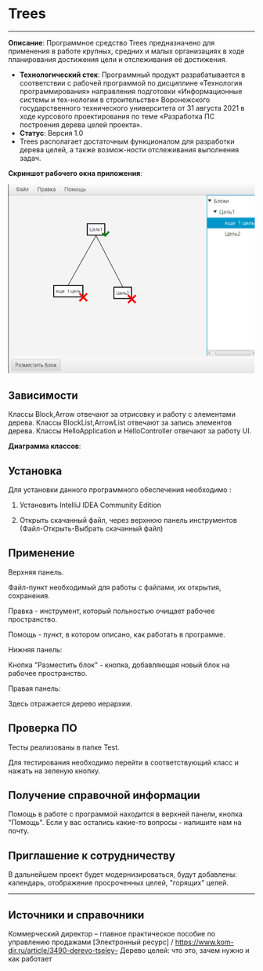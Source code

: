 # Trees
----------------

**Описание**: Программное средство Trees предназначено для применения в работе крупных, средних и малых организациях в ходе планирования достижения цели и отслеживания её достижения.

  - **Технологический стек**: Программный продукт разрабатывается в соответствии с рабочей программой по дисциплине «Технология программирования» направления подготовки «Информационные системы и тех-нологии в строительстве» Воронежского государственного технического университета от 31 августа 2021 в ходе курсового проектирования по теме «Разработка ПС построения дерева целей проекта». 
  - **Статус**: Версия 1.0
  - Trees располагает достаточным функционалом для разработки дерева целей, а также возмож-ности отслеживания выполнения задач.

**Скриншот рабочего окна приложения**:

![avatar](https://github.com/paul24520/Derevo_prinatia_reshenii-KP-/blob/main/screenshoot.png)

## Зависимости

Классы Block,Arrow отвечают за отрисовку и работу с элементами дерева.
Классы BlockList,ArrowList отвечают за запись элементов дерева.
Классы HelloApplication и HelloController отвечают за работу UI.

**Диаграмма классов**:

## Установка

Для установки данного программного обеспечения необходимо :

1. Установить IntelliJ IDEA Community Edition

2. Открыть скачанный файл, через верхнюю панель инструментов (Файл-Открыть-Выбрать скачанный файл)


## Применение

Верхняя панель.

Файл-пункт необходимый для работы с файлами, их открытия, сохранения.

Правка - инструмент, который польностью очищает рабочее пространство.

Помощь - пункт, в котором описано, как работать в программе.

Нижняя панель:

Кнопка "Разместить блок" - кнопка, добавляющая новый блок на рабочее пространство.

Правая панель:

Здесь отражается дерево иерархии.
 
## Проверка ПО

Тесты реализованы в папке Test. 

Для тестирования необходимо перейти в соответствующий класс и нажать на зеленую кнопку.

## Получение справочной информации

Помощь в работе с программой находится в верхней панели, кнопка "Помощь". Если у вас остались какие-то вопросы - напишите нам на почту.

## Приглашение к сотрудничеству

В дальнейшем проект будет модернизироваться, будут добавлены: календарь, отображение просроченных целей, "горящих" целей.

----

## Источники и справочники

Коммерческий директор  – главное практическое пособие по управлению продажами [Электронный ресурс] / https://www.kom-dir.ru/article/3490-derevo-tseley– Дерево целей: что это, зачем нужно и как работает 


